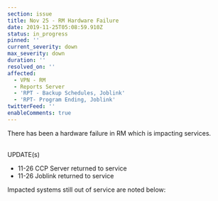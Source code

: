 ```yaml
---
section: issue
title: Nov 25 - RM Hardware Failure
date: 2019-11-25T05:08:59.910Z
status: in_progress
pinned: ''
current_severity: down
max_severity: down
duration: ''
resolved_on: ''
affected:
  - VPN - RM
  - Reports Server
  - 'RPT - Backup Schedules, Joblink'
  - 'RPT- Program Ending, Joblink'
twitterFeed: ''
enableComments: true
---
```

There has been a hardware failure in RM which is impacting services.<br><br>

UPDATE(s)

* 11-26  CCP Server returned to service
* 11-26  Joblink returned to service

Impacted systems still out of service are noted below:
